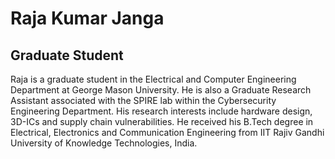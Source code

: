# Raja Kumar Janga

## Graduate Student

Raja is a graduate student in the Electrical and Computer Engineering Department at George Mason University. He is also a Graduate Research Assistant associated with the SPIRE lab within the Cybersecurity Engineering Department.
His research interests include hardware design, 3D-ICs and supply chain vulnerabilities. He received his B.Tech degree in Electrical, Electronics and Communication Engineering from IIT Rajiv Gandhi University of Knowledge Technologies, India.
